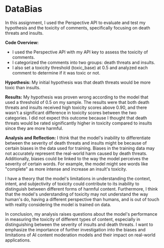 # DataBias
In this assignment, I used the Perspective API to evaluate and test my hypothesis and the toxicity of comments, specifically focusing on death threats and insults. 

**Code Overview:**
- I used the Perspective API with my API key to assess the toxicity of comments.
- I categorized the comments into two groups: death threats and insults.
- I also set a toxicity threshold (toxic_base) at 0.5 and analyzed each comment to determine if it was toxic or not.

**Hypothesis:**
My initial hypothesis was that death threats would be more toxic than insults.

**Results:**
My hypothesis was proven wrong according to the model that used a threshold of 0.5 on my sample. The results were that both death threats and insults received high toxicity scores above 0.90, and there wasn't a significant difference in toxicity scores between the two categories. I did not expect this outcome because I thought that death threats would be rated significantly higher in toxicity compared to insults since they are more harmful.

**Analysis and Reflection:**
I think that the model's inability to differentiate between the severity of death threats and insults might be because of certain biases in the data used for training. Biases in the training data may not accurately represent the real-world harm caused by death threats. Additionally, biases could be linked to the way the model perceives the severity of certain words. For example, the model might see words like "complete" as more intense and increase an insult's toxicity.

I have a theory that the model's limitations in understanding the context, intent, and subjectivity of toxicity could contribute to its inability to distinguish between different forms of harmful content. Furthermore, I think that the model's understanding of toxicity may not understand the way human's do, having a different perspective than humans, and is out of touch with reality considering the model is trained on data. 

In conclusion, my analysis raises questions about the model's performance in measuring the toxicity of different types of content, especially in distinguishing between the severity of insults and death threats. I want to emphasize the importance of further investigation into the biases and limitations of AI content moderation models and their impact on real-world applications.
